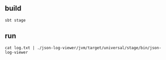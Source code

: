 ## build

```
sbt stage
```

## run

```
cat log.txt | ./json-log-viewer/jvm/target/universal/stage/bin/json-log-viewer
```
